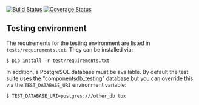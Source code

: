 [![Build
Status](https://travis-ci.org/rjw57/componentsdb.svg?branch=master)](https://travis-ci.org/rjw57/componentsdb)
[![Coverage
Status](https://coveralls.io/repos/rjw57/componentsdb/badge.svg?branch=master&service=github)](https://coveralls.io/github/rjw57/componentsdb?branch=master)


## Testing environment

The requirements for the testing environment are listed in
``tests/requirements.txt``. They can be installed via:

```console
$ pip install -r test/requirements.txt
```

In addition, a PostgreSQL database must be available. By default the test suite
uses the "componentsdb_testing" database but you can override this via the
``TEST_DATABASE_URI`` environment variable:

```console
$ TEST_DATABASE_URI=postgres:///other_db tox
```

